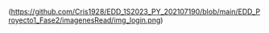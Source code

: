 (https://github.com/Cris1928/EDD_1S2023_PY_202107190/blob/main/EDD_Proyecto1_Fase2/imagenesRead/img_login.png)
